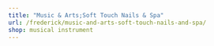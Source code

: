 ```yaml
---
title: "Music & Arts;Soft Touch Nails & Spa"
url: /frederick/music-and-arts-soft-touch-nails-and-spa/
shop: musical instrument
---
```

